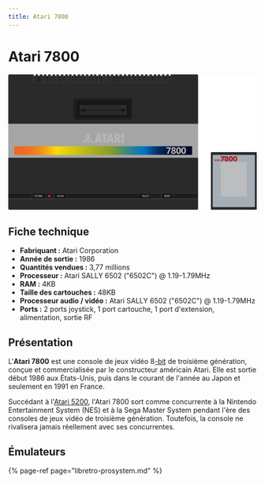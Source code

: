 ```yaml
---
title: Atari 7800
---
```


# Atari 7800

![](/migration-images/emulateurs/consoles-de-salon/atari-7800/image%20%28229%29.png)

## Fiche technique

* **Fabriquant :** Atari Corporation
* **Année de sortie :** 1986
* **Quantités vendues :** 3,77 millions
* **Processeur :** Atari SALLY 6502 \("6502C"\) @ 1.19-1.79MHz
* **RAM :** 4KB
* **Taille des cartouches :** 48KB
* **Processeur audio / vidéo :** Atari SALLY 6502 \("6502C"\) @ 1.19-1.79MHz
* **Ports :** 2 ports joystick, 1 port cartouche, 1 port d'extension, alimentation, sortie RF

## Présentation

L'**Atari 7800** est une console de jeux vidéo 8[-bit](https://fr.wikipedia.org/wiki/8-bit) de troisième génération, conçue et commercialisée par le constructeur américain Atari. Elle est sortie début 1986 aux États-Unis, puis dans le courant de l'année au Japon et seulement en 1991 en France.

Succédant à l'[Atari 5200](https://fr.wikipedia.org/wiki/Atari_5200), l'Atari 7800 sort comme concurrente à la Nintendo Entertainment System \(NES\) et à la Sega Master System pendant l'ère des consoles de jeux vidéo de troisième génération. Toutefois, la console ne rivalisera jamais réellement avec ses concurrentes.

## Émulateurs

{% page-ref page="libretro-prosystem.md" %}

